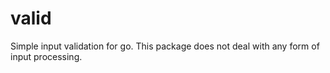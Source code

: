 valid
=====

Simple input validation for go. This package does not deal with any form of input processing.
